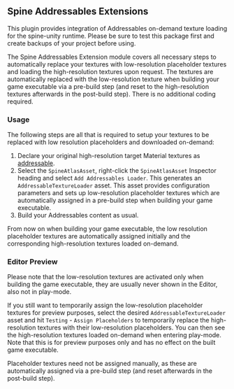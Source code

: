 ## Spine Addressables Extensions

This plugin provides integration of Addressables on-demand texture loading for the spine-unity runtime. Please be sure to test this package first and create backups of your project before using.

The Spine Addressables Extension module covers all necessary steps to automatically replace your textures with low-resolution placeholder textures and loading the high-resolution textures upon request. The textures are automatically replaced with the low-resolution texture when building your game executable via a pre-build step (and reset to the high-resolution textures afterwards in the post-build step). There is no additional coding required.

### Usage

The following steps are all that is required to setup your textures to be replaced with low resolution placeholders and downloaded on-demand:

1. Declare your original high-resolution target Material textures as [addressable](https://learn.unity.com/course/get-started-with-addressables).
2. Select the `SpineAtlasAsset`, right-click the `SpineAtlasAsset` Inspector heading and select `Add Addressables Loader`. This generates an `AddressableTextureLoader` asset. This asset provides configuration parameters and sets up low-resolution placeholder textures which are automatically assigned in a pre-build step when building your game executable.
3. Build your Addressables content as usual.

From now on when building your game executable, the low resolution placeholder textures are automatically assigned initially and the corresponding high-resolution textures loaded on-demand.

### Editor Preview

Please note that the low-resolution textures are activated only when building the game executable, they are usually never shown in the Editor, also not in play-mode.

If you still want to temporarily assign the low-resolution placeholder textures for preview purposes, select the desired `AddressableTextureLoader` asset and hit `Testing` - `Assign Placeholders` to temporarily replace the high-resolution textures with their low-resolution placeholders. You can then see the high-resolution textures loaded on-demand when entering play-mode. Note that this is for preview purposes only and has no effect on the built game executable.

Placeholder textures need not be assigned manually, as these are automatically assigned via a pre-build step (and reset afterwards in the post-build step).
